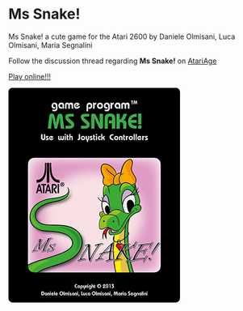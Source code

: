 Ms Snake!
=========

Ms Snake! a cute game for the Atari 2600
by Daniele Olmisani, Luca Olmisani, Maria Segnalini

Follow the discussion thread regarding **Ms Snake!** on [AtariAge](http://atariage.com/forums/topic/215913-ms-snake-is-coming/)

[Play online!!!](http://mad4j.github.io/atari-mssnake/)

![Cover](https://github.com/mad4j/atari-mssnake/blob/master/art/cover/643021588-main-with-logo-small.jpg?raw=true)


